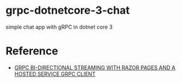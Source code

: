 # grpc-dotnetcore-3-chat
simple chat app with gRPC in dotnet core 3

# Reference
* [GRPC BI-DIRECTIONAL STREAMING WITH RAZOR PAGES AND A HOSTED SERVICE GRPC CLIENT](https://damienbod.com/2019/03/25/grpc-bi-directional-streaming-with-razor-pages-and-a-hosted-service-grpc-client/)
